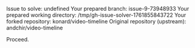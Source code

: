 Issue to solve: undefined
Your prepared branch: issue-9-73948933
Your prepared working directory: /tmp/gh-issue-solver-1761855843722
Your forked repository: konard/video-timeline
Original repository (upstream): andchir/video-timeline

Proceed.